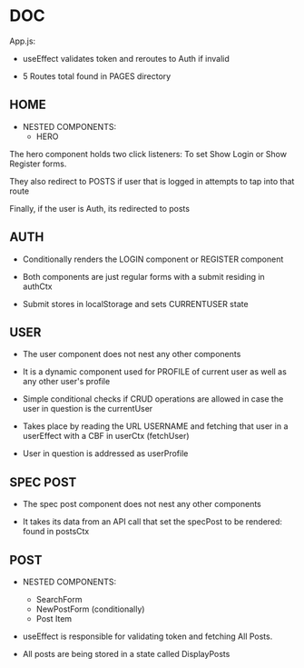 # DOC

App.js:

- useEffect validates token and reroutes to Auth if invalid

- 5 Routes total found in PAGES directory

## HOME

- NESTED COMPONENTS:
  - HERO

The hero component holds two click listeners: To set Show Login or Show Register forms.

They also redirect to POSTS if user that is logged in attempts to tap into that route

Finally, if the user is Auth, its redirected to posts

## AUTH

- Conditionally renders the LOGIN component or REGISTER component

- Both components are just regular forms with a submit residing in authCtx

- Submit stores in localStorage and sets CURRENTUSER state

## USER

- The user component does not nest any other components

- It is a dynamic component used for PROFILE of current user as well as any other user's profile

- Simple conditional checks if CRUD operations are allowed in case the user in question is the currentUser

- Takes place by reading the URL USERNAME and fetching that user in a userEffect with a CBF in userCtx (fetchUser)

- User in question is addressed as userProfile

## SPEC POST

- The spec post component does not nest any other components

- It takes its data from an API call that set the specPost to be rendered: found in postsCtx

## POST

- NESTED COMPONENTS:

  - SearchForm
  - NewPostForm (conditionally)
  - Post Item

- useEffect is responsible for validating token and fetching All Posts.

- All posts are being stored in a state called DisplayPosts
